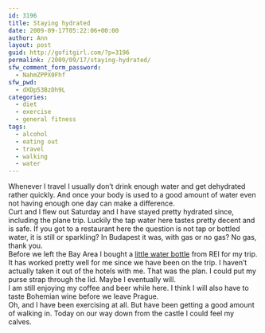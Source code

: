 ```yaml
---
id: 3196
title: Staying hydrated
date: 2009-09-17T05:22:06+00:00
author: Ann
layout: post
guid: http://gofitgirl.com/?p=3196
permalink: /2009/09/17/staying-hydrated/
sfw_comment_form_password:
  - NahmZPPX0Fhf
sfw_pwd:
  - dXDp53BzDh9L
categories:
  - diet
  - exercise
  - general fitness
tags:
  - alcohol
  - eating out
  - travel
  - walking
  - water
---
```

Whenever I travel I usually don&#8217;t drink enough water and get dehydrated rather quickly. And once your body is used to a good amount of water even not having enough one day can make a difference.  
Curt and I flew out Saturday and I have stayed pretty hydrated since, including the plane trip. Luckily the tap water here tastes pretty decent and is safe. If you got to a restaurant here the question is not tap or bottled water, it is still or sparkling? In Budapest it was, with gas or no gas? No gas, thank you.  
Before we left the Bay Area I bought a [little water bottle](http://www.rei.com/product/780222) from REI for my trip. It has worked pretty well for me since we have been on the trip. I haven&#8217;t actually taken it out of the hotels with me. That was the plan. I could put my purse strap through the lid. Maybe I eventually will.  
I am still enjoying my coffee and beer while here. I think I will also have to taste Bohemian wine before we leave Prague.  
Oh, and I have been exercising at all. But have been getting a good amount of walking in. Today on our way down from the castle I could feel my calves.